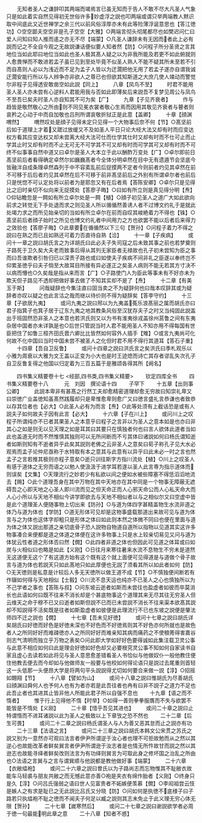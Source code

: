 <!-- { "loadSidebar": true } -->
　　无知者圣人之谦辞叩其两端而竭焉言已虽无知而于告人不敢不尽大凡圣人气象只是如此着实自然见得初无世俗许多妙虚浮之説也叩两端或谓只举两端教人黙识取中间底此又近世禅学之余三代以前风俗淳厚亦未有此等险薄浮诞意思也【答江徳功】○空空鄙夫空空非是孔子空空【大雅】○两端言彻头彻尾都尽也如樊迟问仁曰爱人问知曰知人推而逺之亦无不尽【端蒙】○凡圣人谦辞未有无因而者此上必有説而记之不全自今观之无故説谦话便似要人知者然【防】○问程子所分圣贤之言其地位当如此耶曰地位当如此也圣人极其髙人疑之以为非我所能及若更不如此俯就则人愈畏惮而不敢进若孟子虽已见到至处毕竟不似圣人熟人不能不疑其所未至若不引而自髙则人必以为浅近而不足为孟子人皆以为迂濶把他无用了若孟子遂亦自谓我诚迂濶安能行所以与人辨争亦非欲人之尊已也但欲其知斯道之大庶几使人竦动而警觉尔非程子见得透安敢凿空如此説【同上】
　　八章【凤鸟不至】
　　时君不能用圣人圣人亦未尝有心逆料人君能用我与否如此即薄矣后来説吾不复梦见周公与凤鸟不至吾已矣夫时圣人亦自知其不可为矣【广】
　　九章【子见齐衰者】
　　作与趋皆是敬然敬心之所由则不同见冕衣裳者敬心生焉而因用其敬见齐衰者与瞽者则哀矜之心动于中而自加敬也吕刑所谓哀敬折狱正是此意【盖卿】
　　十章【顔渊喟然】
　　喟然叹处是顔子见得未定只见得一个大物事后奈不何【节】○髙坚前后如于道理上才着又蹉过放缓又不及如圣人平日只论大经大法又却有时而应变达权方看其应变达权又却未尝离大经大法可仕而仕学其仕时又却有时而不仕可止而止学其止时又却有时而不止无可无不可学其不可又却有时而可学其可又却有时而不可终不似事事自然中道又曰卓尔是圣人大本立于此以酬酢万变处【广】○卓尔即前日髙坚前后者看得确定卓然尔如巍巍髙者今全体分明卓然在目中无有遗遁节会坚底今皆融泮自成条理卓然森列于中不容紊乱前后捉摸两不定者今则前者灼见其卓然在前不可移于后后者灼见其卓然在后不可移于前非髙坚前后之外别有所谓卓尔者也前后只是恍惚不可认定处将以前者为是耶忽又有在后者焉【答陈安卿】○卓尔只是见得比之旧时亲切不似向来无捉摸处【答廖子晦】○曰如有所立则是真见得分明【焘】○仰钻瞻忽是一闗如有所立卓尔处是一闗【植】○顔子初见圣人之道广大如此欲向前求之转觉无下手处退而求之则见圣人所以循循然善诱人者不过博文约礼于是就此处竭力求之而所见始亲切的当如有所立卓尔在前而自叹其峻絶着力不得也【铢】○髙坚前后者顔子始时之所见也博文约礼者中间用力之方也欲罢不能以后者后来得力之效验也【答廖子晦】○此章要在循循然以下三句【贺孙】○问程子着力不得之説曰在熟之而已且如熟还可着力否直待自熟【洽】
　　十一章【子疾病】
　　或问十一章之説曰胡氏言之为详胡氏曰此必夫子失司寇之后未致其事之前也若梦奠则子路死于卫久矣大夫老而致事后得从其列无家臣者无禄故也孔子初未尝知为臣之事而曰吾谁欺者引咎归已以深责子路也或曰如使夫子疾病不间非礼之臣遂以奉终岂不仰累圣徳乎曰夫子倘至大故耳目所接有异必遂正之矣圣人病则不能无若其方寸决不以病而懵也○久矣哉是指从来而言【广】○子路使门人为臣此等事未有不好亦未为欺天但子路见不透却把做好事去做了不知其实却不是了【焘】
　　十二章【有美玉于斯】
　　问哉疑辞也今集注直曰固当卖之不为疑辞何也曰哉本叹辞其或为疑辞者亦叹以疑之也此言沽之哉而继以待价则不得为疑辞矣【答李守约】
　　十三章【子欲居九夷】
　　或问九夷之説曰邢以为九夷盖菟乐浪髙丽之属而胡氏亦曰君子指箕子也箕子居于辽东九夷之地其教条风俗至汉犹存夫子之时又当纯固此説盖出于班固然恐非圣人之本意也若洪氏则又以为书有淮夷徐戎盖徐州莒鲁之间有东夷杂居中国者亦未详孰是也○后世只管説当时人君不能用圣人不知亦用不得每国有世臣把住了如鲁三桓齐田氏晋六卿比比皆然如何容外人插手【雉】○或言九夷尚可化何故不化中国曰当时中国未尝不被圣人之化但时君不用不得行其道耳【答石子重】
　　十四章【吾自卫反鲁】
　　或问十四章之説曰洪氏言之矣洪氏曰季札观乐以小雅为周衰以大雅为文王盖以正变为小大也是时王迹熄而诗亡其存者谬乱失次孔子自卫反鲁复得之他国以归定着为三百五篇于是雅颂各得其所【阙名】

　　四书集义精要卷十七
<经部,四书类,四书集义精要>
　　钦定四库全书
　　四书集义精要卷十八　　　元　刘因　撰论语十四
　　子罕下
　　十五章【出则事公卿】
　　此説本卑非有甚髙之行然工夫却愈精密道理却愈无穷故曰知崇礼卑又曰崇徳广业盖徳知虽髙然践履却只是卑惟愈卑则愈广又曰徳言盛礼言恭谦也者致恭以存其位者也【必大】○此圣人必有为而言【焘】○此等处须有上截话恐是或有人説夫子如何故夫子因有此言【必大】
　　十六章【子在川上】
　　或问川上之叹程子所谓纯亦不已者其果圣人之本意乎曰程子之言非以为圣人之意本如是也亦曰非其心之如是则无以见天理之如是耳其曰其要只在慎独者何也曰言人欲体此道者当如此也盖道无时而不然惟慎其独则可以无所间断而不亏其体曰诸説如何曰杨氏谓知逝者如斯则知有不逝者异乎此矣其説则老佛之云非圣人之意矣曰荀子称孔子见大水必观焉而孟子论仲尼亟称于水特取有本之意其与此意有以异乎曰此未必一时之言也然孟子之言若推其极则亦程子意矣○逝只训往斯字方指川流处【植】○川上之叹圣人有感于道体之无穷而语之以勉人使汲汲于进学耳若遂以圣人此言専为指示道体而则误矣【文集】○天理流行之妙若少有私欲以间之便如水被些障塞不得恁滔滔地流去【赐】○此个道理吾身在其中万物在其中天地亦在其中同是一个物事无障蔽无遮碍吾之心即天地之心圣人即川流而见之但天命正而人心邪天命公而人心私天命大而人心小所以与天地不相似今讲学即欲去与天地不相似者以与之相似尔又曰空虚中皆是此个道理圣人便随事物上切出来【防孙】○与道为体四字甚精盖物生水流非道之体乃与道为体也【学防】○道无形体可见却是这物事盛载那道出来故可见与道为体言与之为体也这体字却粗只是形体之体曰如此则本然之体微不同曰也便在里面与道为体之体又説出那道之亲切底骨子恐人説物自物道自道所以指物以见道其实这许多物事凑合来便都是道之体道之体便在这许多物事上只是水上较亲切易见又问与道为体犹云性者道之形体否曰然【僩】○此四者非道之体也但因此可见道之体耳或曰如炭与火相似曰也略是如此【义刚】○日往月来寒往暑来水流不息物生不穷未是道然无这道便无这个了有这道方始有这个既有这个就上面便可见得道是与道做个骨子故言与道为体也若説天只如此髙地只如此厚便也无説了须看其所以如此者如何【防】○无天徳则是私意是计较后人多无天徳所以做王道不成【节】○不慎独便间断若有作辍如何得与天地相似【士毅】○川流不息天运也纯亦不已圣人之心也慎独所以为不己学者之事也【答陈与叔】○问东坡云逝者如斯而未尝往也盈虚者如彼而卒莫消长也此语如何曰既不往来不消长却是个甚底物事这个道理其来无尽其往无穷圣人但云维天之命于穆不已又曰逝者如斯但説不已而已未尝説不消长不往来渠本欲髙其説却不知説得不活矣既是往者如斯盈虚者如彼便是此理流行不已也东坡之説便是肇法师四不迁之説也【僩】
　　十七章【吾未见好徳】
　　或问十七章之説曰胡氏详矣胡氏曰好徳而好色是好徳未深也不好色而不好徳焉则其不好色亦何所就也是故色者人之所同好好而难疎徳亦人之所同好好而难亲知其病而痛药之不使稂莠得害嘉谷则志气清明而独立乎万物之表矣○问此即大学如好好色要得诚如此集注载卫灵公事与此意不相应如何曰此是理会好徳如好色却又必要根究灵公事不知如何自家读书自家且虚心去读若如此将见与圣人意思愈差错看圣人书恰似与他做奴仆一般他教住便住他教去便去而今却如与他做师友一般要与他校如何得论语只是説过去尾重则首轻这一头低那一头便昂大学是将两句平头説説得尤切如何要合来做一説【淳】○招摇如翺翔【节】
　　十八章【譬如为山】
　　或问十八章之説曰惟胡氏为尽善胡氏曰顔渊曰舜何人也予何人也有为者亦若是此吾往者也冉有曰非不説子之道力不足也此吾止者也其进其止皆非他人所能此君子所以自强不息也
　　十九章【语之而不惰者】
　　惟于行上见得他不惰【时举】○如得一善则拳拳服膺而不失与欲罢不能皆是不惰处【义刚】
　　二十章【惜乎吾见其进也】
　　或问二十章之説曰止特谓惰而不进耳诸説以此为圣人之极致以上下章攷之恐不然也
　　二十二章【后生可畏】
　　或问二十二章之説曰杨氏谓圣人与人为善又恶其怠而止之説亦有功
　　二十三章【法语之言】
　　或问二十三章之説曰胡氏本韩文公宋贯之苏氏之説又别为一意然亦可观曰法言者伊尹所谓逆于汝心者也理不可拒故勉而从之然以其逆心也故能改革者鲜矣巽言者伊尹所谓逊于汝志者是也情无所忤故甘而説之然以其逊志也故能寻绎者鲜矣改则法言为有功绎则巽言为可取此身之修坏国之治乱之所由也○法语之言巽与之言与谓巽顺与他説都是教他做好事【端蒙】
　　二十六章【衣敝緼袍】
　　或问二十六章之説曰曽氏以为子路尚志而忘物惟其不耻敝衣故能车马轻裘与朋友共敝之而无憾此意亦善○袍是夹衣有绵作胎者【义刚】○终身只是久【淳】○问吕氏强弱之语曰世人见富贵者不妬嫉便羡慕【僩】○李闳祖尝云忮是嫉人之有求是耻已之无此説比吕氏又分晓【防】○问如何是执徳不底様子曰子路若只执緼袍不耻之徳而不闻夫子何足以臧之説则其志未免止于此义理无穷心体无限【贺孙】
　　二十七章【嵗寒然后】
　　或问二十七章之説曰谢説欲学者必周于徳一句最能明此章之意
　　二十八章【知者不惑】
